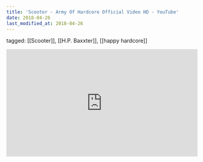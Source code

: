 ```yaml
---
title: 'Scooter - Army Of Hardcore Official Video HD - YouTube'
date: 2018-04-26
last_modified_at: 2018-04-26
---
```

tagged: [[Scooter]], [[H.P. Baxxter]], [[happy hardcore]]
<iframe allow="accelerometer; autoplay; clipboard-write; encrypted-media; gyroscope; picture-in-picture" allowfullscreen="" frameborder="0" height="281" id="youtube_iframe" src="https://www.youtube.com/embed/jk9rMH8H9QU?feature=oembed&amp;enablejsapi=1&amp;origin=https://safe.txmblr.com&amp;wmode=opaque" width="500"></iframe>